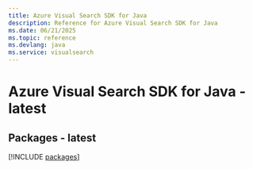 ```yaml
---
title: Azure Visual Search SDK for Java
description: Reference for Azure Visual Search SDK for Java
ms.date: 06/21/2025
ms.topic: reference
ms.devlang: java
ms.service: visualsearch
---
```

# Azure Visual Search SDK for Java - latest
## Packages - latest
[!INCLUDE [packages](visual-search-index.md)]
